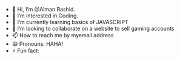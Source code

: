 - 👋 Hi, I’m @Alman Rashid.
- 👀 I’m interested in Coding.
- 🌱 I’m currently learning basics of JAVASCRIPT
- 💞️ I’m looking to collaborate on a website to sell gaming accounts
- 📫 How to reach me by myemail address
- 😄 Pronouns: HAHA!
- ⚡ Fun fact:    

<!---
AnimalLlama/AnimalLlama is a ✨ special ✨ repository because its `README.md` (this file) appears on your GitHub profile.
You can click the Preview link to take a look at your changes.
--->
